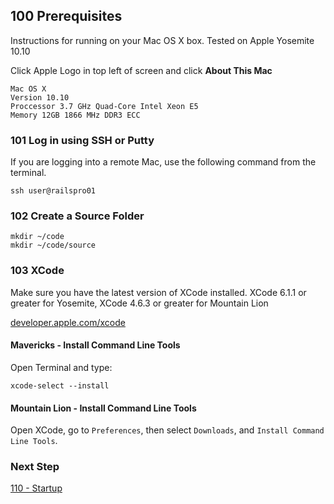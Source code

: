 ## 100 Prerequisites
Instructions for running on your Mac OS X box.
Tested on Apple Yosemite 10.10

Click Apple Logo in top left of screen and click **About This Mac**

```
Mac OS X
Version 10.10
Proccessor 3.7 GHz Quad-Core Intel Xeon E5
Memory 12GB 1866 MHz DDR3 ECC
```

### 101 Log in using SSH or Putty
If you are logging into a remote Mac, use the following command from the terminal.

```
ssh user@railspro01
```

### 102 Create a Source Folder

```
mkdir ~/code
mkdir ~/code/source
```

### 103 XCode

Make sure you have the latest version of XCode installed. XCode 6.1.1 or greater for Yosemite, XCode 4.6.3 or greater for Mountain Lion

[developer.apple.com/xcode](https://developer.apple.com/xcode)

#### Mavericks - Install Command Line Tools

Open Terminal and type:

```
xcode-select --install
```

#### Mountain Lion - Install Command Line Tools

Open XCode, go to `Preferences`, then select `Downloads`, and `Install Command Line Tools`.


### Next Step

[110 - Startup](https://github.com/remomueller/documentation/tree/master/macosx/110-startup.md)
